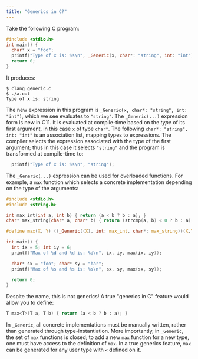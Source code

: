 ```yaml
---
title: "Generics in C?"
---
```


Take the following C program:

```c
#include <stdio.h>
int main() {
  char* x = "foo";
  printf("Type of x is: %s\n", _Generic(x, char*: "string", int: "int"));
  return 0;
}
```

It produces:

```
$ clang generic.c
$ ./a.out
Type of x is: string
```

The new expression in this program is `_Generic(x, char*: "string", int: "int")`, which we see evaluates to `"string"`. The `_Generic(...)` expression form is new in C11. It is evaluated at compile-time based on the _type_ of its first argument, in this case `x` of type `char*`. The following `char*: "string", int: "int"` is an association list, mapping types to expressions. The compiler selects the expression associated with the type of the first argument; thus in this case it selects `"string"` and the program is transformed at compile-time to:

```c
  printf("Type of x is: %s\n", "string");
```

The `_Generic(...)` expression can be used for overloaded functions. For example, a `max` function which selects a concrete implementation depending on the type of the arguments:

```c
#include <stdio.h>
#include <string.h>

int max_int(int a, int b) { return (a < b ? b : a); }
char* max_string(char* a, char* b) { return (strcmp(a, b) < 0 ? b : a); }

#define max(X, Y) ((_Generic((X), int: max_int, char*: max_string))(X,Y))

int main() {
  int ix = 5; int iy = 6;
  printf("Max of %d and %d is: %d\n", ix, iy, max(ix, iy));

  char* sx = "foo"; char* sy = "bar";
  printf("Max of %s and %s is: %s\n", sx, sy, max(sx, sy));

  return 0;
}
```

Despite the name, this is not generics! A true "generics in C" feature would allow you to define:

```c++
T max<T>(T a, T b) { return (a < b ? b : a); }
```

In `_Generic`, all concrete implementations must be manually written, rather than generated through type-instantiation. More importantly, in `_Generic`, the set of `max` functions is closed; to add a new `max` function for a new type, one must have access to the definition of `max`. In a true generics feature, `max` can be generated for any user type with `<` defined on it.

